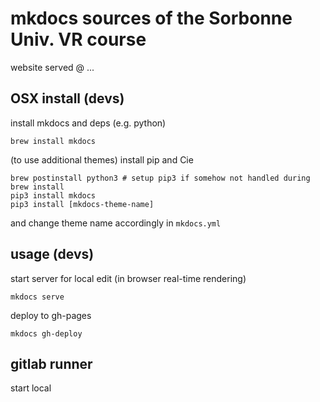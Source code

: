 # mkdocs sources of the Sorbonne Univ. VR course

website served @ ...

## OSX install (devs)

install mkdocs and deps (e.g. python)

	brew install mkdocs

(to use additional themes) install pip and Cie

	brew postinstall python3 # setup pip3 if somehow not handled during brew install
	pip3 install mkdocs
	pip3 install [mkdocs-theme-name]

and change theme name accordingly in ``mkdocs.yml``


## usage (devs)

start server for local edit (in browser real-time rendering)

	mkdocs serve

deploy to gh-pages

	mkdocs gh-deploy

## gitlab runner

start local 